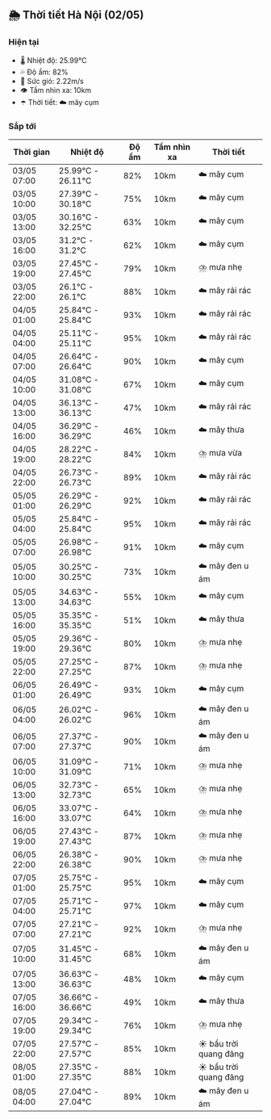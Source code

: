 ## 🌦️ Thời tiết Hà Nội (02/05)

### Hiện tại

- 🌡️ Nhiệt độ: 25.99℃
- 💦 Độ ẩm: 82%
- 💨 Sức gió: 2.22m/s
- 👁️ Tầm nhìn xa: 10km
- ☂️ Thời tiết: ☁️ mây cụm

### Sắp tới

| Thời gian | Nhiệt độ | Độ ẩm | Tầm nhìn xa | Thời tiết |
| --- | --- | --- | --- | --- |
| 03/05 07:00 | 25.99℃ - 26.11℃ | 82% | 10km | ☁️ mây cụm |
| 03/05 10:00 | 27.39℃ - 30.18℃ | 75% | 10km | ☁️ mây cụm |
| 03/05 13:00 | 30.16℃ - 32.25℃ | 63% | 10km | ☁️ mây cụm |
| 03/05 16:00 | 31.2℃ - 31.2℃ | 62% | 10km | ☁️ mây cụm |
| 03/05 19:00 | 27.45℃ - 27.45℃ | 79% | 10km | ⛈️ mưa nhẹ |
| 03/05 22:00 | 26.1℃ - 26.1℃ | 88% | 10km | ☁️ mây rải rác |
| 04/05 01:00 | 25.84℃ - 25.84℃ | 93% | 10km | ☁️ mây rải rác |
| 04/05 04:00 | 25.11℃ - 25.11℃ | 95% | 10km | ☁️ mây rải rác |
| 04/05 07:00 | 26.64℃ - 26.64℃ | 90% | 10km | ☁️ mây cụm |
| 04/05 10:00 | 31.08℃ - 31.08℃ | 67% | 10km | ☁️ mây cụm |
| 04/05 13:00 | 36.13℃ - 36.13℃ | 47% | 10km | ☁️ mây rải rác |
| 04/05 16:00 | 36.29℃ - 36.29℃ | 46% | 10km | ☁️ mây thưa |
| 04/05 19:00 | 28.22℃ - 28.22℃ | 84% | 10km | ⛈️ mưa vừa |
| 04/05 22:00 | 26.73℃ - 26.73℃ | 89% | 10km | ☁️ mây rải rác |
| 05/05 01:00 | 26.29℃ - 26.29℃ | 92% | 10km | ☁️ mây rải rác |
| 05/05 04:00 | 25.84℃ - 25.84℃ | 95% | 10km | ☁️ mây rải rác |
| 05/05 07:00 | 26.98℃ - 26.98℃ | 91% | 10km | ☁️ mây cụm |
| 05/05 10:00 | 30.25℃ - 30.25℃ | 73% | 10km | ☁️ mây đen u ám |
| 05/05 13:00 | 34.63℃ - 34.63℃ | 55% | 10km | ☁️ mây cụm |
| 05/05 16:00 | 35.35℃ - 35.35℃ | 51% | 10km | ☁️ mây thưa |
| 05/05 19:00 | 29.36℃ - 29.36℃ | 80% | 10km | ⛈️ mưa nhẹ |
| 05/05 22:00 | 27.25℃ - 27.25℃ | 87% | 10km | ⛈️ mưa nhẹ |
| 06/05 01:00 | 26.49℃ - 26.49℃ | 93% | 10km | ☁️ mây cụm |
| 06/05 04:00 | 26.02℃ - 26.02℃ | 96% | 10km | ☁️ mây đen u ám |
| 06/05 07:00 | 27.37℃ - 27.37℃ | 90% | 10km | ☁️ mây đen u ám |
| 06/05 10:00 | 31.09℃ - 31.09℃ | 71% | 10km | ⛈️ mưa nhẹ |
| 06/05 13:00 | 32.73℃ - 32.73℃ | 65% | 10km | ⛈️ mưa nhẹ |
| 06/05 16:00 | 33.07℃ - 33.07℃ | 64% | 10km | ⛈️ mưa nhẹ |
| 06/05 19:00 | 27.43℃ - 27.43℃ | 87% | 10km | ⛈️ mưa nhẹ |
| 06/05 22:00 | 26.38℃ - 26.38℃ | 90% | 10km | ⛈️ mưa nhẹ |
| 07/05 01:00 | 25.75℃ - 25.75℃ | 95% | 10km | ☁️ mây cụm |
| 07/05 04:00 | 25.71℃ - 25.71℃ | 97% | 10km | ☁️ mây cụm |
| 07/05 07:00 | 27.21℃ - 27.21℃ | 92% | 10km | ⛈️ mưa nhẹ |
| 07/05 10:00 | 31.45℃ - 31.45℃ | 68% | 10km | ☁️ mây đen u ám |
| 07/05 13:00 | 36.63℃ - 36.63℃ | 48% | 10km | ☁️ mây cụm |
| 07/05 16:00 | 36.66℃ - 36.66℃ | 49% | 10km | ☁️ mây thưa |
| 07/05 19:00 | 29.34℃ - 29.34℃ | 76% | 10km | ⛈️ mưa nhẹ |
| 07/05 22:00 | 27.57℃ - 27.57℃ | 85% | 10km | ☀️ bầu trời quang đãng |
| 08/05 01:00 | 27.35℃ - 27.35℃ | 88% | 10km | ☀️ bầu trời quang đãng |
| 08/05 04:00 | 27.04℃ - 27.04℃ | 89% | 10km | ☁️ mây đen u ám |
